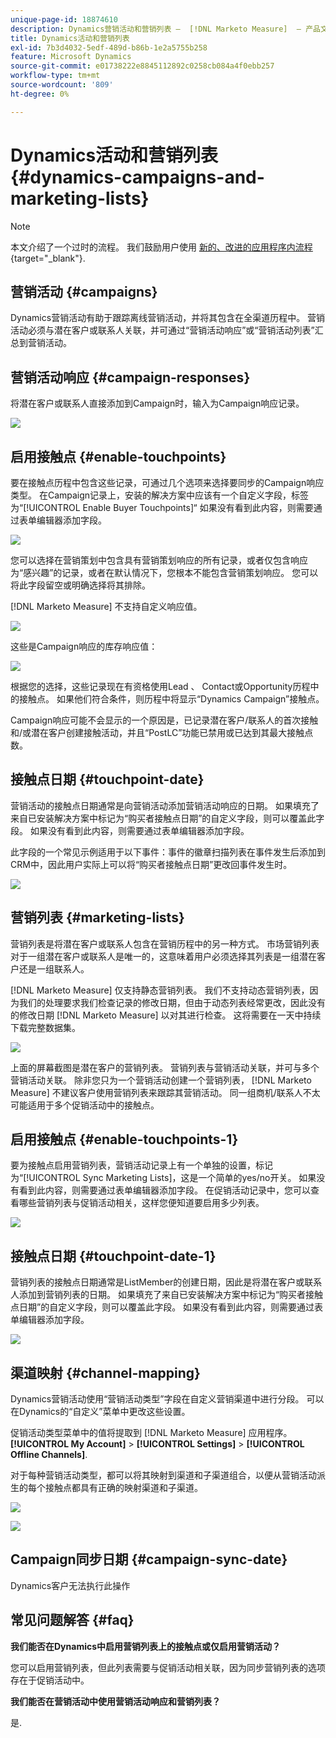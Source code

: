 ```yaml
---
unique-page-id: 18874610
description: Dynamics营销活动和营销列表 —  [!DNL Marketo Measure]  — 产品文档
title: Dynamics活动和营销列表
exl-id: 7b3d4032-5edf-489d-b86b-1e2a5755b258
feature: Microsoft Dynamics
source-git-commit: e01738222e8845112892c0258cb084a4f0ebb257
workflow-type: tm+mt
source-wordcount: '809'
ht-degree: 0%

---
```


# Dynamics活动和营销列表 {#dynamics-campaigns-and-marketing-lists}

>[!NOTE]
>
>本文介绍了一个过时的流程。 我们鼓励用户使用 [新的、改进的应用程序内流程](/help/channel-tracking-and-setup/offline-channels/custom-campaign-sync.md){target="_blank"}.

## 营销活动 {#campaigns}

Dynamics营销活动有助于跟踪离线营销活动，并将其包含在全渠道历程中。 营销活动必须与潜在客户或联系人关联，并可通过“营销活动响应”或“营销活动列表”汇总到营销活动。

## 营销活动响应 {#campaign-responses}

将潜在客户或联系人直接添加到Campaign时，输入为Campaign响应记录。

![](assets/1.png)

## 启用接触点 {#enable-touchpoints}

要在接触点历程中包含这些记录，可通过几个选项来选择要同步的Campaign响应类型。 在Campaign记录上，安装的解决方案中应该有一个自定义字段，标签为“[!UICONTROL Enable Buyer Touchpoints]“ 如果没有看到此内容，则需要通过表单编辑器添加字段。

![](assets/2.png)

您可以选择在营销策划中包含具有营销策划响应的所有记录，或者仅包含响应为“感兴趣”的记录，或者在默认情况下，您根本不能包含营销策划响应。 您可以将此字段留空或明确选择将其排除。

[!DNL Marketo Measure] 不支持自定义响应值。

![](assets/3.png)

这些是Campaign响应的库存响应值：

![](assets/4.png)

根据您的选择，这些记录现在有资格使用Lead 、 Contact或Opportunity历程中的接触点。 如果他们符合条件，则历程中将显示“Dynamics Campaign”接触点。

Campaign响应可能不会显示的一个原因是，已记录潜在客户/联系人的首次接触和/或潜在客户创建接触活动，并且“PostLC”功能已禁用或已达到其最大接触点数。

## 接触点日期 {#touchpoint-date}

营销活动的接触点日期通常是向营销活动添加营销活动响应的日期。 如果填充了来自已安装解决方案中标记为“购买者接触点日期”的自定义字段，则可以覆盖此字段。 如果没有看到此内容，则需要通过表单编辑器添加字段。

此字段的一个常见示例适用于以下事件：事件的徽章扫描列表在事件发生后添加到CRM中，因此用户实际上可以将“购买者接触点日期”更改回事件发生时。

![](assets/5.png)

## 营销列表 {#marketing-lists}

营销列表是将潜在客户或联系人包含在营销历程中的另一种方式。 市场营销列表对于一组潜在客户或联系人是唯一的，这意味着用户必须选择其列表是一组潜在客户还是一组联系人。

[!DNL Marketo Measure] 仅支持静态营销列表。 我们不支持动态营销列表，因为我们的处理要求我们检查记录的修改日期，但由于动态列表经常更改，因此没有的修改日期 [!DNL Marketo Measure] 以对其进行检查。 这将需要在一天中持续下载完整数据集。

![](assets/6.png)

上面的屏幕截图是潜在客户的营销列表。 营销列表与营销活动关联，并可与多个营销活动关联。 除非您只为一个营销活动创建一个营销列表， [!DNL Marketo Measure] 不建议客户使用营销列表来跟踪其营销活动。 同一组商机/联系人不太可能适用于多个促销活动中的接触点。

## 启用接触点 {#enable-touchpoints-1}

要为接触点启用营销列表，营销活动记录上有一个单独的设置，标记为“[!UICONTROL Sync Marketing Lists]，这是一个简单的yes/no开关。 如果没有看到此内容，则需要通过表单编辑器添加字段。 在促销活动记录中，您可以查看哪些营销列表与促销活动相关，这样您便知道要启用多少列表。

![](assets/7.png)

## 接触点日期 {#touchpoint-date-1}

营销列表的接触点日期通常是ListMember的创建日期，因此是将潜在客户或联系人添加到营销列表的日期。 如果填充了来自已安装解决方案中标记为“购买者接触点日期”的自定义字段，则可以覆盖此字段。 如果没有看到此内容，则需要通过表单编辑器添加字段。

![](assets/8.png)

## 渠道映射 {#channel-mapping}

Dynamics营销活动使用“营销活动类型”字段在自定义营销渠道中进行分段。 可以在Dynamics的“自定义”菜单中更改这些设置。

促销活动类型菜单中的值将提取到 [!DNL Marketo Measure] 应用程序。 **[!UICONTROL My Account]** > **[!UICONTROL Settings]** > **[!UICONTROL Offline Channels]**.

对于每种营销活动类型，都可以将其映射到渠道和子渠道组合，以便从营销活动派生的每个接触点都具有正确的映射渠道和子渠道。

![](assets/9.png)

![](assets/10.png)

## Campaign同步日期 {#campaign-sync-date}

Dynamics客户无法执行此操作

## 常见问题解答 {#faq}

**我们能否在Dynamics中启用营销列表上的接触点或仅启用营销活动？**

您可以启用营销列表，但此列表需要与促销活动相关联，因为同步营销列表的选项存在于促销活动中。

**我们能否在营销活动中使用营销活动响应和营销列表？**

是.
